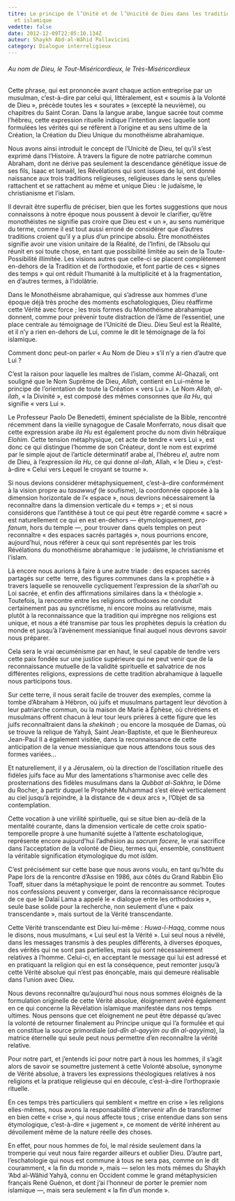 ```yaml
---
titre: Le principe de l’Unité et de l’Unicité de Dieu dans les traditions juive
  et islamique
vedette: false
date: 2012-12-09T22:05:10.134Z
auteur: Shaykh Abd-al-Wâhid Pallavicini
category: Dialogue interreligieux
---
```

###### *Au nom de Dieu, le Tout-Miséricordieux, le Très-Miséricordieux*

Cette phrase, qui est prononcée avant chaque action entreprise par un musulman, c’est-à-dire par celui qui, littéralement, est «&nbsp;soumis à la Volonté de Dieu&nbsp;», précède toutes les «&nbsp;sourates&nbsp;» (excepté la neuvième), ou chapitres du Saint Coran. Dans la langue arabe, langue sacrée tout comme l’hébreu, cette expression rituelle indique l’intention avec laquelle sont formulées les vérités qui se réfèrent à l’origine et au sens ultime de la Création, la Création du Dieu Unique du monothéisme abrahamique.

Nous avons ainsi introduit le concept de l’Unicité de Dieu, tel qu’il s’est exprimé dans l’Histoire. À travers la figure de notre patriarche commun Abraham, dont ne dérive pas seulement la descendance génétique issue de ses fils, Isaac et Ismaël, les Révélations qui sont issues de lui, ont donné naissance aux trois traditions religieuses, religieuses dans le sens qu’elles rattachent et se rattachent au même et unique Dieu&nbsp;: le judaïsme, le christianisme et l’islam.

Il devrait être superflu de préciser, bien que les fortes suggestions que nous connaissons à notre époque nous poussent à devoir le clarifier, qu’être monothéistes ne signifie pas croire que Dieu est «&nbsp;un&nbsp;», au sens numérique du terme, comme il est tout aussi erroné de considérer que d’autres traditions croient qu’il y a plus d’un principe absolu. Être monothéistes signifie avoir une vision unitaire de la Réalité, de l’Infini, de l’Absolu qui réunit en soi toute chose, en tant que possibilité limitée au sein de la Toute-Possibilité illimitée. Les visions autres que celle-ci se placent complètement en-dehors de la Tradition et de l’orthodoxie, et font partie de ces «&nbsp;signes des temps&nbsp;» qui ont réduit l’humanité à la multiplicité et à la fragmentation, en d’autres termes, à l’idolâtrie.

Dans le Monothéisme abrahamique, qui s’adresse aux hommes d’une époque déjà très proche des moments eschatologiques, Dieu réaffirme cette Vérité avec force&nbsp;; les trois formes du Monothéisme abrahamique donnent, comme pour prévenir toute distraction de l’âme de l’essentiel, une place centrale au témoignage de l’Unicité de Dieu. Dieu Seul est la Réalité, et il n’y a rien en-dehors de Lui, comme le dit le témoignage de la foi islamique.

Comment donc peut-on parler «&nbsp;Au Nom de Dieu&nbsp;» s’il n’y a rien d’autre que Lui&nbsp;?

C’est la raison pour laquelle les maîtres de l’islam, comme Al-Ghazali, ont souligné que le Nom Suprême de Dieu, *Allah*, contient en Lui-même le principe de l’orientation de toute la Création «&nbsp;vers Lui&nbsp;». Le Nom *Allah*, *al-ilah*, «&nbsp;la Divinité&nbsp;», est composé des mêmes consonnes que *ila Hu*, qui signifie «&nbsp;vers Lui&nbsp;». 

Le Professeur Paolo De Benedetti, éminent spécialiste de la Bible, rencontré récemment dans la vieille synagogue de Casale Monferrato, nous disait que cette expression arabe *ila Hu* est également proche du nom divin hébraïque *Elohim*. Cette tension métaphysique, cet acte de tendre «&nbsp;vers Lui&nbsp;», est donc ce qui distingue l’homme de son Créateur, dont le nom est exprimé par le simple ajout de l’article déterminatif arabe al, l’hébreu *el*, autre nom de Dieu, à l’expression *ila Hu*, ce qui donne *al-ilah*, Allah, «&nbsp;le Dieu&nbsp;», c’est-à-dire «&nbsp;Celui vers Lequel le croyant se tourne&nbsp;».

Si nous devions considérer métaphysiquement, c’est-à-dire conformément à la vision propre au *tasawwuf* (le soufisme), la coordonnée opposée à la dimension horizontale de l’«&nbsp;espace&nbsp;», nous devrions nécessairement la reconnaître dans la dimension verticale du «&nbsp;temps&nbsp;»&nbsp;; et si nous considérons que l’antithèse à tout ce qui peut être regardé comme «&nbsp;sacré&nbsp;» est naturellement ce qui en est en-dehors —&nbsp;étymologiquement, *pro-fanum*, hors du temple&nbsp;—, pour trouver dans quels temples on peut reconnaître «&nbsp;des espaces sacrés partagés&nbsp;», nous pourrions encore, aujourd’hui, nous référer à ceux qui sont représentés par les trois Révélations du monothéisme abrahamique&nbsp;: le judaïsme, le christianisme et l’islam.

Là encore nous aurions à faire à une autre triade&nbsp;: des espaces sacrés partagés sur cette  terre, des figures communes dans la «&nbsp;prophétie&nbsp;» à travers laquelle se renouvelle cycliquement l’expression de la *sharî‘ah* ou Loi sacrée, et enfin des affirmations similaires dans la «&nbsp;théologie&nbsp;». Toutefois, la rencontre entre les religions orthodoxes ne conduit certainement pas au syncrétisme, ni encore moins au relativisme, mais plutôt à la reconnaissance que la tradition qui imprègne nos religions est unique, et nous a été transmise par tous les prophètes depuis la création du monde et jusqu’à l’avènement messianique final auquel nous devrons savoir nous préparer.

Cela sera le vrai œcuménisme par en haut, le seul capable de tendre vers cette paix fondée sur une justice supérieure qui ne peut venir que de la reconnaissance mutuelle de la validité spirituelle et salvatrice de nos différentes religions, expressions de cette tradition abrahamique à laquelle nous participons tous.

Sur cette terre, il nous serait facile de trouver des exemples, comme la tombe d’Abraham à Hébron, où juifs et musulmans partagent leur dévotion à leur patriarche commun, ou la maison de Marie à Éphèse, où chrétiens et musulmans offrent chacun à leur tour leurs prières à cette figure que les juifs reconnaîtraient dans la *shekinah*&nbsp;; ou encore la mosquée de Damas, où se trouve la relique de Yahyâ, Saint Jean-Baptiste, et que le Bienheureux Jean-Paul II a également visitée, dans la reconnaissance de cette anticipation de la venue messianique que nous attendons tous sous des formes variées…

Et naturellement, il y a Jérusalem, où la direction de l’oscillation rituelle des fidèles juifs face au Mur des lamentations s’harmonise avec celle des prosternations des fidèles musulmans dans la *Qubbat al-Sakhra*, le Dôme du Rocher, à partir duquel le Prophète Muhammad s’est élevé verticalement au ciel jusqu’à rejoindre, à la distance de «&nbsp;deux arcs&nbsp;», l’Objet de sa contemplation.

Cette vocation à une virilité spirituelle, qui se situe bien au-delà de la mentalité courante, dans la dimension verticale de cette croix spatio-temporelle propre à une humanité sujette à l’attente eschatologique, représente encore aujourd’hui l’adhésion au *sacrum facere*, le vrai sacrifice dans l’acceptation de la volonté de Dieu, termes qui, ensemble, constituent la véritable signification étymologique du mot *islâm*.

C’est précisément sur cette base que nous avons voulu, en tant qu’hôte du Pape lors de la rencontre d’Assise en 1986, aux côtés du Grand Rabbin Elio Toaff, situer dans la métaphysique le point de rencontre au sommet. Toutes nos confessions peuvent y converger, dans la reconnaissance réciproque de ce que le Dalaï Lama a appelé le «&nbsp;dialogue entre les orthodoxies&nbsp;», seule base solide pour la recherche, non seulement d’une «&nbsp;paix transcendante&nbsp;», mais surtout de la Vérité transcendante.

Cette Vérité transcendante est Dieu lui-même&nbsp;: *Huwa-l-Haqq*, comme nous le disons, nous musulmans, «&nbsp;Lui seul est la Vérité&nbsp;». Lui seul nous a révélé, dans les messages transmis à des peuples différents, à diverses époques, des vérités qui ne sont pas partielles, mais qui sont nécessairement relatives à l’homme. Celui-ci, en acceptant le message qui lui est adressé et en pratiquant la religion qui en est la conséquence, peut remonter jusqu’à cette Vérité absolue qui n’est pas énonçable, mais qui demeure réalisable dans l’union avec Dieu.

Nous devons reconnaître qu’aujourd’hui nous nous sommes éloignés de la formulation originelle de cette Vérité absolue, éloignement avéré également en ce qui concerne la Révélation islamique manifestée dans nos temps ultimes. Nous pensons que cet éloignement ne peut être dépassé qu’avec la volonté de retourner finalement au Principe unique qui l’a formulée et qui en constitue la source primordiale (*ad-dîn al-qayyim ou dîn al-qayyima*), la matrice éternelle qui seule peut nous permettre d’en reconnaître la vérité relative.

Pour notre part, et j’entends ici pour notre part à nous les hommes, il s’agit alors de savoir se soumettre justement à cette Volonté absolue, synonyme de Vérité absolue, à travers les expressions théologiques relatives à nos religions et la pratique religieuse qui en découle, c’est-à-dire l’orthopraxie rituelle.

En ces temps très particuliers qui semblent «&nbsp;mettre en crise&nbsp;» les religions elles-mêmes, nous avons la responsabilité d’intervenir afin de transformer en bien cette «&nbsp;crise&nbsp;», qui nous affecte tous&nbsp;; crise entendue dans son sens étymologique, c’est-à-dire «&nbsp;jugement&nbsp;», ce moment de vérité inhérent au dévoilement même de la nature réelle des choses.

En effet, pour nous hommes de foi, le mal réside seulement dans la tromperie qui veut nous faire regarder ailleurs et oublier Dieu. D’autre part, l’eschatologie qui nous est commune à tous ne sera pas, comme on le dit couramment, «&nbsp;la fin du monde&nbsp;», mais —&nbsp;selon les mots mêmes du Shaykh ‘Abd al-Wâhid Yahyâ, connu en Occident comme le grand métaphysicien français René Guénon, et dont j’ai l’honneur de porter le premier nom islamique&nbsp;—, mais sera seulement «&nbsp;la fin d’un monde&nbsp;».